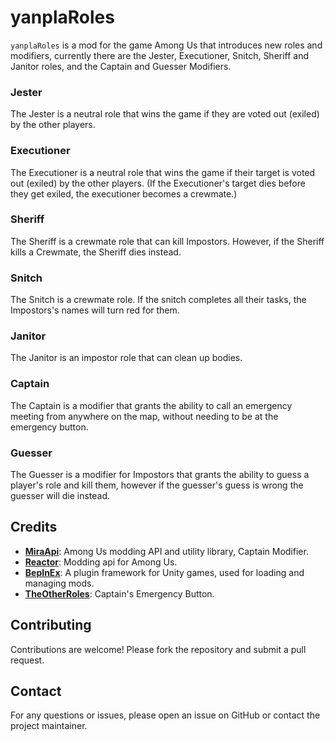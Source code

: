 # yanplaRoles
`yanplaRoles` is a mod for the game Among Us that introduces new roles and modifiers, currently there are the Jester, Executioner, Snitch, Sheriff and Janitor roles, and the Captain and Guesser Modifiers.

### Jester

The Jester is a neutral role that wins the game if they are voted out (exiled) by the other players.

### Executioner

The Executioner is a neutral role that wins the game if their target is voted out (exiled) by the other players. (If the Executioner's target dies before they get exiled, the executioner becomes a crewmate.)

### Sheriff

The Sheriff is a crewmate role that can kill Impostors. However, if the Sheriff kills a Crewmate, the Sheriff dies instead.

### Snitch

The Snitch is a crewmate role. If the snitch completes all their tasks, the Impostors's names will turn red for them.

### Janitor

The Janitor is an impostor role that can clean up bodies.

### Captain

The Captain is a modifier that grants the ability to call an emergency meeting from anywhere on the map, without needing to be at the emergency button.

### Guesser

The Guesser is a modifier for Impostors that grants the ability to guess a player's role and kill them, however if the guesser's guess is wrong the guesser will die instead.

## Credits
- **[MiraApi](https://github.com/All-Of-Us-Mods/MiraAPI)**: Among Us modding API and utility library, Captain Modifier.
- **[Reactor](https://github.com/NuclearPowered/Reactor)**: Modding api for Among Us.
- **[BepInEx](https://github.com/BepInEx/BepInEx)**: A plugin framework for Unity games, used for loading and managing mods.
- **[TheOtherRoles](https://github.com/TheOtherRolesAU/TheOtherRoles)**: Captain's Emergency Button.

## Contributing

Contributions are welcome! Please fork the repository and submit a pull request.

## Contact

For any questions or issues, please open an issue on GitHub or contact the project maintainer.